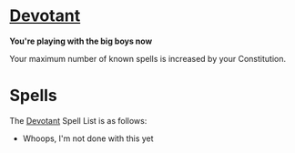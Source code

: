 # [Devotant](Devotant.md)
**You're playing with the big boys now**

Your maximum number of known spells is increased by your Constitution.

# Spells
The [Devotant](Devotant.md) Spell List is as follows:

- Whoops, I'm not done with this yet